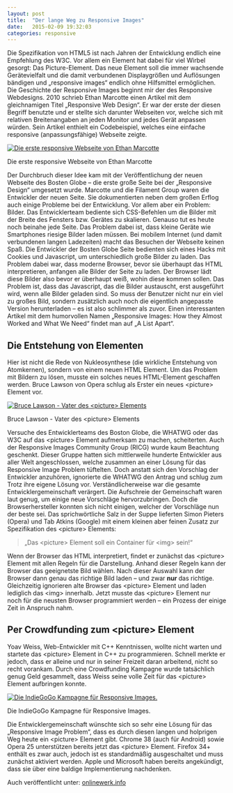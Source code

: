 ```yaml
---
layout: post
title:  "Der lange Weg zu Responsive Images"
date:   2015-02-09 19:32:03
categories: responsive
---
```


Die Spezifikation von HTML5 ist nach Jahren der Entwicklung endlich eine Empfehlung des W3C. Vor allem ein Element hat dabei für viel Wirbel gesorgt: Das Picture-Element. Das neue Element soll die immer wachsende Gerätevielfalt und die damit verbundenen Displaygrößen und Auflösungen bändigen und „responsive images“ endlich ohne Hilfsmittel ermöglichen. Die Geschichte der Responsive Images beginnt mir der des Responsive Webdesigns. 2010 schrieb Ethan Marcotte einen Artikel mit dem gleichnamigen Titel „Responsive Web Design“. Er war der erste der diesen Begriff benutzte und er stellte sich darunter Webseiten vor, welche sich mit relativen Breitenangaben an jeden Monitor und jedes Gerät anpassen würden. Sein Artikel enthielt ein Codebeispiel, welches eine einfache responsive (anpassungsfähige) Webseite zeigte. 

[![Die erste responsive Webseite von Ethan Marcotte](http://www.onlinewerk.info/wp-content/uploads/2015/02/first-611x137.jpg)](http://www.onlinewerk.info/wp-content/uploads/2015/02/first.jpg) 

Die erste responsive Webseite von Ethan Marcotte

Der Durchbruch dieser Idee kam mit der Veröffentlichung der neuen Webseite des Bosten Globe – die erste große Seite bei der „Responsive Design“ umgesetzt wurde. Marcotte und die Filament Group waren die Entwickler der neuen Seite. Sie dokumentierten neben dem großen Erflog auch einige Probleme bei der Entwicklung. Vor allem aber ein Problem: Bilder. Das Entwicklerteam bediente sich CSS-Befehlen um die Bilder mit der Breite des Fensters bzw. Gerätes zu skalieren. Genauso tut es heute noch beinahe jede Seite. Das Problem dabei ist, dass kleine Geräte wie Smartphones riesige Bilder laden müssen. Bei mobilem Internet (und damit verbundenen langen Ladezeiten) macht das Besuchen der Webseite keinen Spaß. Die Entwickler der Bosten Globe Seite bedienten sich eines Hacks mit Cookies und Javascript, um unterschiedlich große Bilder zu laden. Das Problem dabei war, dass moderne Browser, bevor sie überhaupt das HTML interpretieren, anfangen alle Bilder der Seite zu laden. Der Browser lädt diese Bilder also bevor er überhaupt weiß, wohin diese kommen sollen. Das Problem ist, dass das Javascript, das die Bilder austauscht, erst ausgeführt wird, wenn alle Bilder geladen sind. So muss der Benutzer nicht nur ein viel zu großes Bild, sondern zusätzlich auch noch die eigentlich angepasste Version herunterladen – es ist also schlimmer als zuvor. Einen interessanten Artikel mit dem humorvollen Namen „Responsive Images: How they Almost Worked and What We Need“ findet man auf „A List Apart“.

## Die Entstehung von Elementen

Hier ist nicht die Rede von Nukleosynthese (die wirkliche Entstehung von Atomkernen), sondern von einem neuen HTML Element. Um das Problem mit Bildern zu lösen, musste ein solches neues HTML-Element geschaffen werden. Bruce Lawson von Opera schlug als Erster ein neues &lt;picture&gt; Element vor. 

[![Bruce Lawson - Vater des &lt;picture&gt; Elements](http://www.onlinewerk.info/wp-content/uploads/2015/02/6f3ec7315ad0715ae2a5f89a52877218.jpeg)](http://www.onlinewerk.info/wp-content/uploads/2015/02/6f3ec7315ad0715ae2a5f89a52877218.jpeg)

Bruce Lawson - Vater des &lt;picture&gt; Elements


Versuche des Entwicklerteams des Boston Globe, die WHATWG oder das W3C auf das &lt;picture&gt; Element aufmerksam zu machen, scheiterten. Auch der Responsive Images Community Group (RICG) wurde kaum Beachtung geschenkt. Dieser Gruppe hatten sich mittlerweile hunderte Entwickler aus aller Welt angeschlossen, welche zusammen an einer Lösung für das Responsive Image Problem tüftelten. Doch anstatt sich den Vorschlag der Entwickler anzuhören, ignorierte die WHATWG den Antrag und schlug zum Trotz ihre eigene Lösung vor. Verständlicherweise war die gesamte Entwicklergemeinschaft verärgert. Die Aufschreie der Gemeinschaft waren laut genug, um einige neue Vorschläge hervorzubringen. Doch die Browserhersteller konnten sich nicht einigen, welcher der Vorschläge nun der beste sei. Das sprichwörtliche Salz in der Suppe lieferten Simon Pieters (Opera) und Tab Atkins (Google) mit einem kleinen aber feinen Zusatz zur Spezifikation des &lt;picture&gt; Elements:

> „Das &lt;picture&gt; Element soll ein Container für &lt;img&gt; sein!“

Wenn der Browser das HTML interpretiert, findet er zunächst das &lt;picture&gt; Element mit allen Regeln für die Darstellung. Anhand dieser Regeln kann der Browser das geeignetste Bild wählen. Nach dieser Auswahl kann der Browser dann genau das richtige Bild laden – und zwar **nur** das richtige. Gleichzeitig ignorieren alte Browser das &lt;picture&gt; Element und laden lediglich das &lt;img&gt; innerhalb. Jetzt musste das &lt;picture&gt; Element nur noch für die neusten Browser programmiert werden – ein Prozess der einige Zeit in Anspruch nahm.

## Per Crowdfunding zum &lt;picture&gt; Element

Yoav Weiss, Web-Entwickler mit C++ Kenntnissen, wollte nicht warten und startete das &lt;picture&gt; Element in C++ zu programmieren. Schnell merkte er jedoch, dass er alleine und nur in seiner Freizeit daran arbeitend, nicht so recht vorankam. Durch eine Crowdfunding Kampagne wurde tatsächlich genug Geld gesammelt, dass Weiss seine volle Zeit für das &lt;picture&gt; Element aufbringen konnte.

[![Die IndieGoGo Kampagne für Responsive Images.](http://www.onlinewerk.info/wp-content/uploads/2015/02/picture-611x371.jpg)](http://www.onlinewerk.info/wp-content/uploads/2015/02/picture.jpg) 

Die IndieGoGo Kampagne für Responsive Images.


Die Entwicklergemeinschaft wünschte sich so sehr eine Lösung für das „Responsive Image Problem“, dass es durch diesen langen und holprigen Weg heute ein &lt;picture&gt; Element gibt. Chrome 38 (auch für Android) sowie Opera 25 unterstützen bereits jetzt das &lt;picture&gt; Element. Firefox 34+ enthält es zwar auch, jedoch ist es standardmäßig ausgeschaltet und muss zunächst aktiviert werden. Apple und Microsoft haben bereits angekündigt, dass sie über eine baldige Implementierung nachdenken.

Auch veröffentlicht unter: [onlinewerk.info](http://www.onlinewerk.info/2015/02/der-weg-zu-responsive-images/)